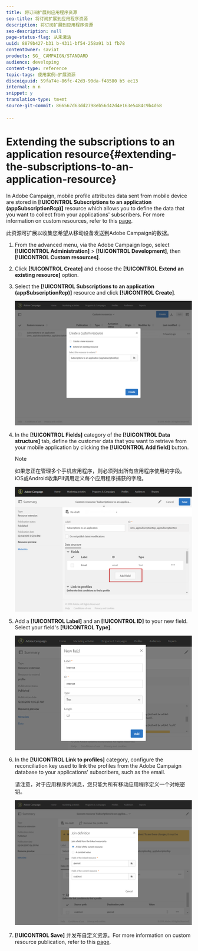 ```yaml
---
title: 将订阅扩展到应用程序资源
seo-title: 将订阅扩展到应用程序资源
description: 将订阅扩展到应用程序资源
seo-description: null
page-status-flag: 从未激活
uuid: 8879b427-b31 b-4311-bf54-258a91 b1 fb78
contentOwner: saviat
products: SG_ CAMPAIGN/STANDARD
audience: developing
content-type: reference
topic-tags: 使用案例—扩展资源
discoiquuid: 59fa74e-86fc-42d3-90da-f48580 b5 ec13
internal: n n
snippet: y
translation-type: tm+mt
source-git-commit: 866567d63dd2798eb56d42d4e163e5484c9b4d68

---
```



# Extending the subscriptions to an application resource{#extending-the-subscriptions-to-an-application-resource}

In Adobe Campaign, mobile profile attributes data sent from mobile device are stored in **[!UICONTROL Subscriptions to an application (appSubscriptionRcp)]** resource which allows you to define the data that you want to collect from your applications' subscribers. For more information on custom resources, refer to this [page](../../developing/using/key-steps-of-adding-a-resource.md).

此资源可扩展以收集您希望从移动设备发送到Adobe Campaign的数据。

1. From the advanced menu, via the Adobe Campaign logo, select **[!UICONTROL Administration]** &gt; **[!UICONTROL Development]**, then **[!UICONTROL Custom resources]**.
1. Click **[!UICONTROL Create]** and choose the **[!UICONTROL Extend an existing resource]** option.
1. Select the **[!UICONTROL Subscriptions to an application (appSubscriptionRcp)]** resource and click **[!UICONTROL Create]**.

   ![](assets/in_app_personal_data_4.png)

1. In the **[!UICONTROL Fields]** category of the **[!UICONTROL Data structure]** tab, define the customer data that you want to retrieve from your mobile application by clicking the **[!UICONTROL Add field]** button.

   >[!NOTE]
   >
   >如果您正在管理多个手机应用程序，则必须列出所有应用程序使用的字段。iOS或Android收集PII调用定义每个应用程序捕获的字段。

   ![](assets/in_app_personal_data.png)

1. Add a **[!UICONTROL Label]** and an **[!UICONTROL ID]** to your new field. Select your field's **[!UICONTROL Type]**.

   ![](assets/schema_extension_uc9.png)

1. In the **[!UICONTROL Link to profiles]** category, configure the reconciliation key used to link the profiles from the Adobe Campaign database to your applications' subscribers, such as the email.

   请注意，对于应用程序内消息，您只能为所有移动应用程序定义一个对帐密钥。

   ![](assets/in_app_personal_data_3.png)

1. **[!UICONTROL Save]** 并发布自定义资源。For more information on custom resource publication, refer to this [page](../../developing/using/updating-the-database-structure.md#publishing-a-custom-resource).

